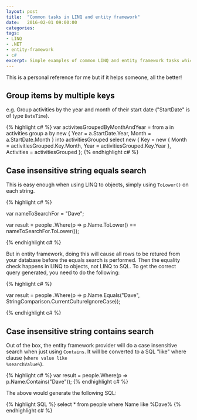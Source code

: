 ```yaml
---
layout: post
title:  "Common tasks in LINQ and entity framework"
date:   2016-02-01 09:00:00
categories:
tags:
- LINQ
- .NET
- entity-framework
- c#
excerpt: Simple examples of common LINQ and entity framework tasks which I kept having to Google, so this is my own personal reference!
---
```


<p>This is a personal reference for me but if it helps someone, all the better!</p>

<h2>Group items by multiple keys</h2>
e.g. Group activities by the year and month of their start date ("StartDate" is of type <code>DateTime</code>).

{% highlight c# %}
var activitesGroupedByMonthAndYear =
	from a in activities
	group a by new { Year = a.StartDate.Year, Month = a.StartDate.Month }
	into activitiesGrouped
	select new
	{
	    Key = new { Month = activitiesGrouped.Key.Month, Year = activitiesGrouped.Key.Year },
	    Activities = activitiesGrouped
	};
{% endhighlight c# %}


<h2>Case insensitive string equals search</h2>
This is easy enough when using LINQ to objects, simply using <code>ToLower()</code> on each string.

{% highlight c# %}

var nameToSearchFor = "Dave";

var result =
	people
	.Where(p => p.Name.ToLower() == nameToSearchFor.ToLower());

{% endhighlight c# %}

But in entity framework, doing this will cause all rows to be retured from your database before the equals search is performed. Then the equality check happens in LINQ to objects, not LINQ to SQL. To get the correct query generated, you need to do the following:

{% highlight c# %}

var result =
	people
	.Where(p => p.Name.Equals("Dave", StringComparison.CurrentCultureIgnoreCase));

{% endhighlight c# %}

<h2>Case insensitive string contains search</h2>

Out of the box, the entity framework provider will do a case insensitive search when just using <code>Contains</code>. It will be converted to a SQL "like" where clause (<code>where value like %searchValue%</code>).

{% highlight c# %}
var result = people.Where(p => p.Name.Contains("Dave"));
{% endhighlight c# %}

The above would generate the following SQL:

{% highlight SQL %}
select * from people where Name like %Dave%
{% endhighlight c# %}